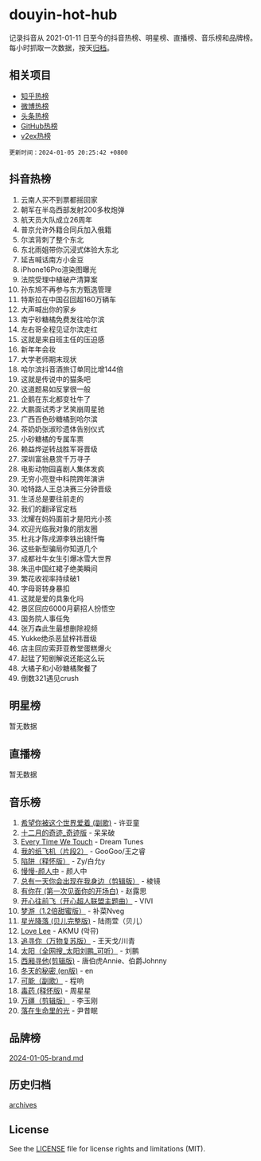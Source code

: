 # douyin-hot-hub

记录抖音从 2021-01-11 日至今的抖音热榜、明星榜、直播榜、音乐榜和品牌榜。每小时抓取一次数据，按天[归档](archives)。

## 相关项目

- [知乎热榜](https://github.com/lonnyzhang423/zhihu-hot-hub)
- [微博热榜](https://github.com/lonnyzhang423/weibo-hot-hub)
- [头条热榜](https://github.com/lonnyzhang423/toutiao-hot-hub)
- [GitHub热榜](https://github.com/lonnyzhang423/github-hot-hub)
- [v2ex热榜](https://github.com/lonnyzhang423/v2ex-hot-hub)


`更新时间：2024-01-05 20:25:42 +0800`

## 抖音热榜

1. 云南人买不到票都摇回家
1. 朝军在半岛西部发射200多枚炮弹
1. 航天员大队成立26周年
1. 普京允许外籍合同兵加入俄籍
1. 尔滨背刺了整个东北
1. 东北雨姐带你沉浸式体验大东北
1. 延吉喊话南方小金豆
1. iPhone16Pro渲染图曝光
1. 法院受理中植破产清算案
1. 孙东旭不再参与东方甄选管理
1. 特斯拉在中国召回超160万辆车
1. 大声喊出你的家乡
1. 南宁砂糖橘免费发往哈尔滨
1. 左右哥全程见证尔滨走红
1. 这就是来自班主任的压迫感
1. 新年年会妆
1. 大学老师期末现状
1. 哈尔滨抖音酒旅订单同比增144倍
1. 这就是传说中的猫条吧
1. 这道题易如反掌很一般
1. 企鹅在东北都变社牛了
1. 大鹏面试秀才艺笑崩周星驰
1. 广西百色砂糖橘到哈尔滨
1. 茶奶奶张淑珍遗体告别仪式
1. 小砂糖橘的专属车票
1. 赖益烨逆转战胜军哥晋级
1. 深圳富翁悬赏千万寻子
1. 电影动物园喜剧人集体发疯
1. 无穷小亮登中科院跨年演讲
1. 哈特路人王总决赛三分钟晋级
1. 生活总是要往前走的
1. 我们的翻译官定档
1. 沈耀在妈妈面前才是阳光小孩
1. 欢迎光临我对象的朋友圈
1. 杜兆才陈戌源李铁出镜忏悔
1. 这些新型骗局你知道几个
1. 成都社牛女生引爆冰雪大世界
1. 朱迅中国红裙子绝美瞬间
1. 繁花收视率持续破1
1. 字母哥转身暴扣
1. 这就是爱的具象化吗
1. 景区回应6000月薪招人扮悟空
1. 国务院人事任免
1. 张万森此生最想删除视频
1. Yukke绝杀恶鼠梓祎晋级
1. 店主回应索菲亚教堂蛋糕爆火
1. 起猛了短剧解说还能这么玩
1. 大橘子和小砂糖橘聚餐了
1. 倒数321遇见crush

## 明星榜

暂无数据

## 直播榜

暂无数据

## 音乐榜

1. [希望你被这个世界爱着 (副歌)](https://sf86-cdn-tos.douyinstatic.com/obj/tos-cn-ve-2774/oUHCmWQfZlE3QQBKBeD8rCFLpJzPgCpImhsxMt) - 许亚童
1. [十二月的奇迹_奇迹版](https://sf86-cdn-tos.douyinstatic.com/obj/tos-cn-ve-2774/oMslvA9FBzGMGHnyUuoiiUjtIAXfMz6tzwByW8) - 呆呆破
1. [Every Time We Touch](https://sf86-cdn-tos.douyinstatic.com/obj/tos-cn-ve-2774/ogN6lUKQeBBfEVhIOMikG1CcJjugxk1tztZyhP) - Dream Tunes
1. [我的纸飞机（片段2）](https://sf86-cdn-tos.douyinstatic.com/obj/tos-cn-ve-2774/oM2ZrKcg2CD5AeRB2gkeXOFB1IxAGJdZPazYHf) - GooGoo/王之睿
1. [陷阱（释怀版）](https://sf86-cdn-tos.douyinstatic.com/obj/tos-cn-ve-2774/oE8C21LeZrzKLDFfQYgMzx4GAIHageG5IzayY7) - Zy/白允y
1. [慢慢-颜人中](https://sf86-cdn-tos.douyinstatic.com/obj/tos-cn-ve-2774/ocjHNfBXdBxQNC8ZGAeoLMFTUgtBg8bkExunDC) - 颜人中
1. [总有一天你会出现在我身边（剪辑版）](https://sf3-cdn-tos.douyinstatic.com/obj/tos-cn-ve-2774/oMLsHwhWW7CYoAhoWB9EXUQIzNBsfAJxpAoxCU) - 棱镜
1. [有你在 (第一次见面你的开场白)](https://sf6-cdn-tos.douyinstatic.com/obj/tos-cn-ve-2774/oAthrQ3ClJBfI57uBoFEgNDYtNCZ0TSYQQfxQ0) - 赵露思
1. [开心往前飞（开心超人联盟主题曲）](https://sf3-cdn-tos.douyinstatic.com/obj/tos-cn-ve-2774/9d8fb7c82cf1421fb93a9fe925275e0a) - VIVI
1. [梦游（1.2倍甜蜜版）](https://sf86-cdn-tos.douyinstatic.com/obj/tos-cn-ve-2774/o4gyAUm8hwufoEABmwVIiQtHsFuGzAEEWtNMzo) - 补菜Nveg
1. [星光降落 (贝儿完整版)](https://sf86-cdn-tos.douyinstatic.com/obj/tos-cn-ve-2774/okwB9hAwyAtsFFkFBzAX1hOOfQuIoMNs0W2Mwr) - 陆雨萱（贝儿）
1. [Love Lee](https://sf86-cdn-tos.douyinstatic.com/obj/tos-cn-ve-2774/o05GbkJGbCBTdDnMtB0fwOYgkeZp23vrWQDQBS) - AKMU (악뮤)
1. [追寻你（万物复苏版）](https://sf3-cdn-tos.douyinstatic.com/obj/tos-cn-ve-2774/oYeAZJsbjIDit9APmBg8u6uDUQnHmoCf3gbo74) - 王天戈/川青
1. [太阳（全网搜_太阳刘鹏_可听）](https://sf3-cdn-tos.douyinstatic.com/obj/tos-cn-ve-2774/ogWbyIQnlBFImVbeDocRdCIYtBHlbJXgfZMvgz) - 刘鹏
1. [西厢寻他(剪辑版)](https://sf86-cdn-tos.douyinstatic.com/obj/tos-cn-ve-2774/oUsAVfAQKlRNxEv5qxvIB8o5qmIWUcXbzJKJhw) - 唐伯虎Annie、伯爵Johnny
1. [冬天的秘密 (en版)](https://sf6-cdn-tos.douyinstatic.com/obj/tos-cn-ve-2774/okIuMHDdzyf3FjGK4Lphe1vfHcQaPIHAg0Z4CR) - en
1. [可能（副歌）](https://sf86-cdn-tos.douyinstatic.com/obj/tos-cn-ve-2774/cde1731888894259b333569393c2fb51) - 程响
1. [毒药 (释怀版)](https://sf6-cdn-tos.douyinstatic.com/obj/tos-cn-ve-2774/oYILMEAzspdZBIzy4frJNB8ZHPHWAhiwowd4Ad) - 周星星
1. [万疆（剪辑版）](https://sf86-cdn-tos.douyinstatic.com/obj/tos-cn-ve-2774/ooG7oVgFlDTelKCjCsTTobQvbdtj1BBQXnfZd8) - 李玉刚
1. [落在生命里的光](https://sf3-cdn-tos.douyinstatic.com/obj/tos-cn-ve-2774/d9ffa8c090124ea58bb10df9b510c01d) - 尹昔眠

## 品牌榜

[2024-01-05-brand.md](archives/2024-01-05-brand.md)

## 历史归档

[archives](archives)

## License

See the [LICENSE](LICENSE) file for license rights and limitations (MIT).
